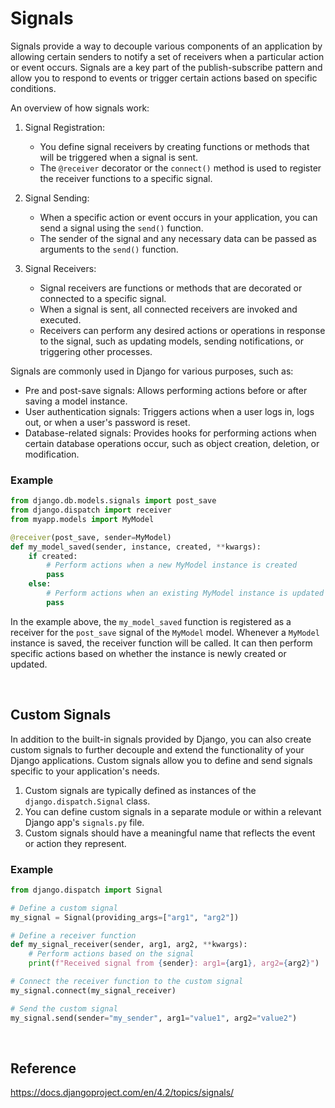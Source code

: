 # Signals

Signals provide a way to decouple various components of an application by allowing certain senders to notify a set of receivers when a particular action or event occurs. Signals are a key part of the publish-subscribe pattern and allow you to respond to events or trigger certain actions based on specific conditions.

An overview of how signals work:

1. Signal Registration:
   - You define signal receivers by creating functions or methods that will be triggered when a signal is sent.
   - The `@receiver` decorator or the `connect()` method is used to register the receiver functions to a specific signal.

2. Signal Sending:
   - When a specific action or event occurs in your application, you can send a signal using the `send()` function.
   - The sender of the signal and any necessary data can be passed as arguments to the `send()` function.

3. Signal Receivers:
   - Signal receivers are functions or methods that are decorated or connected to a specific signal.
   - When a signal is sent, all connected receivers are invoked and executed.
   - Receivers can perform any desired actions or operations in response to the signal, such as updating models, sending notifications, or triggering other processes.

Signals are commonly used in Django for various purposes, such as:

- Pre and post-save signals: Allows performing actions before or after saving a model instance.
- User authentication signals: Triggers actions when a user logs in, logs out, or when a user's password is reset.
- Database-related signals: Provides hooks for performing actions when certain database operations occur, such as object creation, deletion, or modification.

### Example
```python
from django.db.models.signals import post_save
from django.dispatch import receiver
from myapp.models import MyModel

@receiver(post_save, sender=MyModel)
def my_model_saved(sender, instance, created, **kwargs):
    if created:
        # Perform actions when a new MyModel instance is created
        pass
    else:
        # Perform actions when an existing MyModel instance is updated
        pass
```

In the example above, the `my_model_saved` function is registered as a receiver for the `post_save` signal of the `MyModel` model. Whenever a `MyModel` instance is saved, the receiver function will be called. It can then perform specific actions based on whether the instance is newly created or updated.

<br>

## Custom Signals
In addition to the built-in signals provided by Django, you can also create custom signals to further decouple and extend the functionality of your Django applications. Custom signals allow you to define and send signals specific to your application's needs.

1. Custom signals are typically defined as instances of the `django.dispatch.Signal` class.
2. You can define custom signals in a separate module or within a relevant Django app's `signals.py` file.
3. Custom signals should have a meaningful name that reflects the event or action they represent.

### Example
```python
from django.dispatch import Signal

# Define a custom signal
my_signal = Signal(providing_args=["arg1", "arg2"])

# Define a receiver function
def my_signal_receiver(sender, arg1, arg2, **kwargs):
    # Perform actions based on the signal
    print(f"Received signal from {sender}: arg1={arg1}, arg2={arg2}")

# Connect the receiver function to the custom signal
my_signal.connect(my_signal_receiver)

# Send the custom signal
my_signal.send(sender="my_sender", arg1="value1", arg2="value2")
```

<br>

## Reference
https://docs.djangoproject.com/en/4.2/topics/signals/
